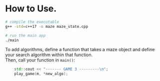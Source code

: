 # How to Use.  

```bash
# compile the executable
g++ -std=c++17 -o maze maze_state.cpp 

# run the main app
./main
```

To add algorithms, define a function that takes a maze object and define your search algorithm within that function.  
Then, call your function in `main()`:
```cpp
    std::cout << "------- GAME 3 ---------\n"; 
    play_game(m, *new_algo);
```